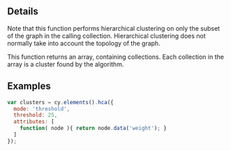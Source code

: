 ## Details

Note that this function performs hierarchical clustering on only the subset of the graph in the calling collection.  Hierarchical clustering does not normally take into account the topology of the graph.

This function returns an array, containing collections.  Each collection in the array is a cluster found by the algorithm.


## Examples

```js
var clusters = cy.elements().hca({
  mode: 'threshold',
  threshold: 25,
  attributes: [
    function( node ){ return node.data('weight'); }
  ]
});
```
